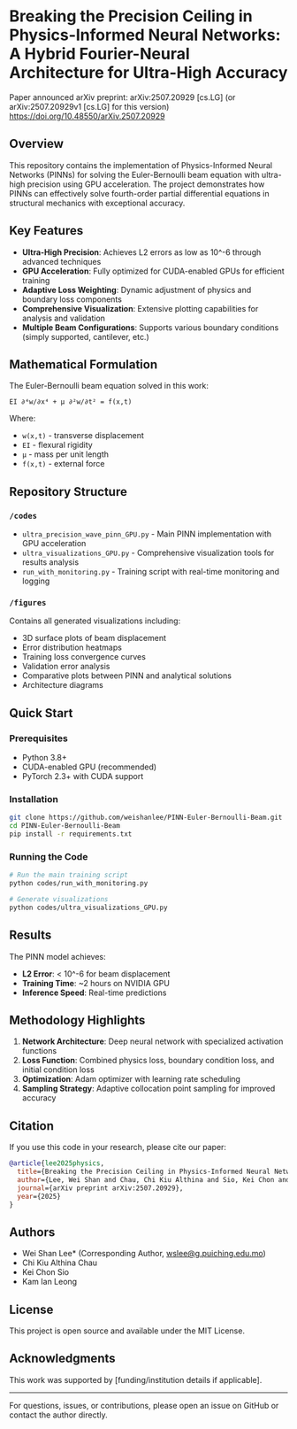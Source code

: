 # Breaking the Precision Ceiling in Physics-Informed Neural Networks: A Hybrid Fourier-Neural Architecture for Ultra-High Accuracy

Paper announced arXiv preprint:
arXiv:2507.20929 [cs.LG] 
(or arXiv:2507.20929v1 [cs.LG] for this version) https://doi.org/10.48550/arXiv.2507.20929

## Overview

This repository contains the implementation of Physics-Informed Neural Networks (PINNs) for solving the Euler-Bernoulli beam equation with ultra-high precision using GPU acceleration. The project demonstrates how PINNs can effectively solve fourth-order partial differential equations in structural mechanics with exceptional accuracy.

## Key Features

- **Ultra-High Precision**: Achieves L2 errors as low as 10^-6 through advanced techniques
- **GPU Acceleration**: Fully optimized for CUDA-enabled GPUs for efficient training
- **Adaptive Loss Weighting**: Dynamic adjustment of physics and boundary loss components
- **Comprehensive Visualization**: Extensive plotting capabilities for analysis and validation
- **Multiple Beam Configurations**: Supports various boundary conditions (simply supported, cantilever, etc.)

## Mathematical Formulation

The Euler-Bernoulli beam equation solved in this work:

```
EI ∂⁴w/∂x⁴ + μ ∂²w/∂t² = f(x,t)
```

Where:
- `w(x,t)` - transverse displacement
- `EI` - flexural rigidity
- `μ` - mass per unit length
- `f(x,t)` - external force

## Repository Structure

### `/codes`
- `ultra_precision_wave_pinn_GPU.py` - Main PINN implementation with GPU acceleration
- `ultra_visualizations_GPU.py` - Comprehensive visualization tools for results analysis
- `run_with_monitoring.py` - Training script with real-time monitoring and logging

### `/figures`
Contains all generated visualizations including:
- 3D surface plots of beam displacement
- Error distribution heatmaps
- Training loss convergence curves
- Validation error analysis
- Comparative plots between PINN and analytical solutions
- Architecture diagrams

## Quick Start

### Prerequisites
- Python 3.8+
- CUDA-enabled GPU (recommended)
- PyTorch 2.3+ with CUDA support

### Installation
```bash
git clone https://github.com/weishanlee/PINN-Euler-Bernoulli-Beam.git
cd PINN-Euler-Bernoulli-Beam
pip install -r requirements.txt
```

### Running the Code
```bash
# Run the main training script
python codes/run_with_monitoring.py

# Generate visualizations
python codes/ultra_visualizations_GPU.py
```

## Results

The PINN model achieves:
- **L2 Error**: < 10^-6 for beam displacement
- **Training Time**: ~2 hours on NVIDIA GPU
- **Inference Speed**: Real-time predictions

## Methodology Highlights

1. **Network Architecture**: Deep neural network with specialized activation functions
2. **Loss Function**: Combined physics loss, boundary condition loss, and initial condition loss
3. **Optimization**: Adam optimizer with learning rate scheduling
4. **Sampling Strategy**: Adaptive collocation point sampling for improved accuracy

## Citation

If you use this code in your research, please cite our paper:

```bibtex
@article{lee2025physics,
  title={Breaking the Precision Ceiling in Physics-Informed Neural Networks: A Hybrid Fourier-Neural Architecture for Ultra-High Accuracy},
  author={Lee, Wei Shan and Chau, Chi Kiu Althina and Sio, Kei Chon and Leong, Kam Ian},
  journal={arXiv preprint arXiv:2507.20929},
  year={2025}
}
```

## Authors

- Wei Shan Lee* (Corresponding Author, wslee@g.puiching.edu.mo)
- Chi Kiu Althina Chau
- Kei Chon Sio
- Kam Ian Leong

## License

This project is open source and available under the MIT License.

## Acknowledgments

This work was supported by [funding/institution details if applicable].

---

For questions, issues, or contributions, please open an issue on GitHub or contact the author directly.
